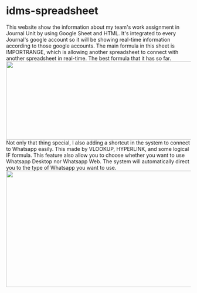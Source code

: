 # idms-spreadsheet
This website show the information about my team's work assignment in Journal Unit by using Google Sheet and HTML. It's integrated to every Journal's google account so it will be showing real-time information according to those google accounts.
The main formula in this sheet is IMPORTRANGE, which is allowing another spreadsheet to connect with another spreadsheet in real-time. The best formula that it has so far. <br>
<img src="https://lh3.googleusercontent.com/fife/AAbDypBa5lNfltK4BtRI-XVUa4J6SrSX-GJ8XNqBcka8hGKZjR8EmCmjNAnnsrsVlIphhQEHsZEgt7WD10aBYGcEg55K0a__LFpuwz7Gaqm_qmlYJ44f_mqosv90LYj5B4bBVuvVTmKhAbRc1kP0O2e5eUAXKbwf6ALRWKcVwHLG-obqCjYX5MpNHJVlqT81GV65cfhxd_LNkXdMWC7KvOhTidCWVIJeAj2jF68kcKGlZZqjk2lhf1-1WS_7v4lCUq5wFnU1uKg_80DjW_K86bvswF_c_9rDWVQ8bJ7ig5SeAX1FjaRQg0i71m-5vDTBPXCqXFGTCifTvTIK43p6f75o_MLEJSDVNUAPeJ2UgGSB0tLE8D8eL-CyqbjezVPYAogSX0cfwkvyfEKv-Rhk_AVmuG_NFcPzcAeKdNEwhtuUQg1_m7Ax_WGYdGfgxqCVkG31_hhqQw4FV9UBqzuBlKCVu5g7_pryjkhi3bRvd9rqSJvG5DQ2eejw8qYIsghjFF5VpRzb5UeIVOyUUY44H5Wc5TnkKZAFdD38XBPVnAn5F0vvL6khrUPAN2kB4tu77ip0jFT17h9xtjvoPDe2AEVJLlrF5sC4h9KkSSenZ-BTQno_A6PL3PiREuwSwp2UPnknd7bbyN4LSLZczmgPEalhJXzKcyrt3KGMsKYMSHuO1P_8_qvl-khLVOI3T6GREugwWtzWZcMYSG4fDil3l5Y_1lg3966384zl9Pa3Wi_Mxh0D4VDsk0AEyM6i4mqujXuwMJnvAej_mFr_NWdCa4_XqV0PrIY_t02O9A9DdZDXFtfLc-e7bPWRKpzddVMHbeZjLtCxvq91k8wggMBexZ1XyksdTuuWOvG6w9KWw6dWOsjuxBDYpFlXiBVY4tXpa1jKfWsZShepEpnqOLx79hOupygpznv_dbSLUGxmN-GMWUstbmRAB3sPYTmm6oXJA_hNH4p07ofSA-BGVI7ReYKFdZ2vA6a9as2FFAFUmr4wTFoDu15Be8ff5Sn5T5xqyQwESzQ4sNCs0Qn2_xb2C67neq-Ji7Uuc_AKGlnzOE9SeQlYsQuZWhYLmMbYropIfn9yvCI73I26JXjHAIPvXi9uRaB--5KSdyvkigTnCtXmX7v3ayuoh4RYxK0Ghep3f3TibcnIdHQy-OLG_NmRzm8Qy4_BarQkn-u8AztUmwjFt3fb_5yyPB0UvaHT8_VtFEuNQKti__yJJ9T9DVY8hj3klzecgxoIOlVB7tTiNmjHWGZYWypDvDS_sua31F03k8-Tm9jcCh-QmOFUQ-tX5YPoLmBCdIjqhtSrgDLmJaSsY6KgcGkKChZDSG5L_SZd7T-5Z5m-wDg-hesv3sy6vKJfmCla_lNVY0YWSP8bB_xDSiKIl8b7SvnTjdNS3gPifDCQzsr0OSqLxl9zcHYVzjI8lwZ90roeRoPJhA45qOIJV8AnOVupcFNM_Hey14qJVfTpPktilwQ4CyRQMLkCzyXc8kLc0NdNKlTAXqy80a9lGXWAeyokhCEW10nbwoMmYbSvpaz5AQoPqJmkzv9NaFHVWs24KYOWf4QvjY5TpBakwbt3ud6FVl8MNgAQPHtKkujfcvGmGUkckTJZ1z5cALLgR4AOGJvsieyh_A=w1920-h913" style="width: 657px; height:213px"><br>
Not only that thing special, I also adding a shortcut in the system to connect to Whatsapp easily. This made by VLOOKUP, HYPERLINK, and some logical IF formula. This feature also allow you to choose whether you want to use Whatsapp Desktop nor Whatsapp Web. The system will automatically direct you to the type of Whatsapp you want to use. <br>
<img src="https://lh3.googleusercontent.com/fife/AAbDypBrMDLIuZ7g2vBr_0BD8n7DBCpoylI2nFEzCSWXDg_utI1RwNNzdiPFXfy3SdWLNxxcsT-_kZHcVAVd9hq7KrxXoOB0lYhU00K6eacHzynsaGzjoo8XGS3jWvxPQ3L2RXdqX2-8andpZFYqFlk8VNSzvTmbiDvFwFzfiwUrEOqnHqQcLXNLPl8GuCphu8tuIehZ5_s_-uc5QU75xii39w64WXDB7yh_j34UiIQQT2NBejJVbXJViqEIUpPGZdYFFht6k-1CGk9ca-jBlXw1Tp0w0VDsFSP6NoS1WP_8ukThlmrg2SQDn7bAIiyk7wFJTnmNTU1WzeJDcaWRw7OQEKgad62BWJgsPmG0Hs0A3rfQnqPe4paoRGBaOWE4BM4WlNJRrM_ptmYNqz8UpL3XEyqdW-K09IQYo6kP6ulJZB_CzJG8JqeFwUNEDZzCmoYC0n9k5IVYcff4CXHD_HT5XDaH5ClIDkqZgXGYgcZF6VzNiUtVf6aM5IteEx7jiZ2UF0v_LC2B9-eVceGf_2M_pfW20jdTfe_tddx1DnJK9EcC1URyA6Z-4GRzfUwr2EthcyZFpOBH34IfKlkNocPR440WXTVkYKZUvrEqIadbjM4kovc9rsEpBPxNmiW8LtVoAx6lKxFDlv34rgt2P0wARZgQV9VsRrvBEoCqg-0yhsiuB_BDVkLozLK_R5Z5uU5M4LgbgCzSLFqK6yypj6BxGdVY3RWKatpcc-bz9uYPF_wC86-yoGIH_yV0AHWSHLYSfgfwADYgLiahH461kME27a0yY8eOGao758zDH0fNQ3r4XLEi3MVctkxBTNrjDzg5EaBJnww1vU_WuYAqNPip8oogDU55oi19DAvPW2x_tACwQv3e7Cy336NXZPdAIZnJ-T0Y4Vm5iTn9UP9hS_v4luBVPpBMVLEtiRSnfS6EiyR_rB3FHg1-HhLe2gyHfVnb1TIIb-9AHvxbOCq7ImE7x2QLXOgdjQRtj8ir0ntmwhMlud2_wjDbTlJnZL2CGh6aTGAWyNb_LOLulewf8sNB2gO-vsMR98FVvc4ZwPnD97ij4dXe3b95sqNDj6olq-JzGxf-Na82t_aESSDX6J9J63Rao1ae3HFDaFxMnjt1jA4I08Y55xWmeToMfuIkfAAjf-XTX8K0as9o4TsWFn-tWTzWcmVambKq2DIFIoaMse4_J7ov_bHql9Y9QzdmeGtJ9eDYwLYVHcHd-ohmKuZIBq9IFoQsfgHFRzX_CJz2VxQGO02gAryAoSm5fGvAClR29vK7nBVt6KPsMdpOxO-akZCrTqway4xq4emuMkLJC_01Vdj9wfAEVEZvug5IEG4D8fwcIvSHsvjZFGexG_CFQ-fHdf8NXg16-NksIWj7d-2zHDL7a5QrnvzKuUVuVEhO86RHBkwrOZP_VxI2Go89OXpbOy6Ur96eLzrfLWOawHXVyrDHpPTIdbz4Pb8LfhKIQziGcZPFHEsIYEHGMMUA2dm6CFl98kpfgQKLPqT9j9bLFMjsTA13HSDtRxkVEKLt6_BTxRrJzsOvLuzuxv3zz-P1Qo18Gmz9VZFMQ762JbrLsYfX_Yt24C732_aCNCxDjIxy0A5wasXpZs9Qd1f35btHxTHMEBx1Vw=w1920-h913" style="width: 751px; height:317px">
